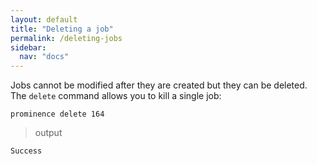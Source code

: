 ```yaml
---
layout: default
title: "Deleting a job"
permalink: /deleting-jobs
sidebar:
  nav: "docs"
---
```


Jobs cannot be modified after they are created but they can be deleted. The `delete` command allows you to kill a single job:
```
prominence delete 164
```

> output

```
Success
```
